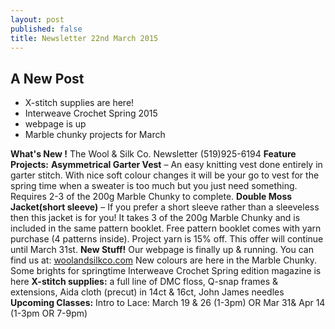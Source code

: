 ```yaml
---
layout: post
published: false
title: Newsletter 22nd March 2015
---
```


## A New Post

- X-stitch supplies are here!
- Interweave Crochet Spring 2015
- webpage is up
- Marble chunky projects for March

**What's New !**
The Wool & Silk Co. Newsletter (519)925-6194
**Feature Projects:**
**Asymmetrical Garter Vest** – An easy knitting vest done entirely in garter stitch. With nice soft colour changes it will be your go to vest for the spring time when a sweater is too much but you just need something. Requires 2-3 of the 200g Marble Chunky to complete. 
**Double Moss Jacket(short sleeve)** – If you prefer a short sleeve rather than a sleeveless then this jacket is for you! It takes 3 of the 200g Marble Chunky
and is included in the same pattern booklet.
Free pattern booklet comes with yarn purchase (4 patterns inside). Project yarn is 15% off. This offer will continue until March 31st.
**New Stuff!**
Our webpage is finally up & running. You can find us at:
[woolandsilkco.com](http://www.woolandsilkco.com)
New colours are here in the Marble Chunky. Some brights for springtime
Interweave Crochet Spring edition magazine is here
**X-stitch supplies:** a full line of DMC floss, Q-snap frames & extensions, Aida cloth 
(precut) in 14ct & 16ct, John James needles
**Upcoming Classes:** 
Intro to Lace: March 19 & 26 (1-3pm) OR Mar 31& Apr 14 (1-3pm OR 7-9pm)

